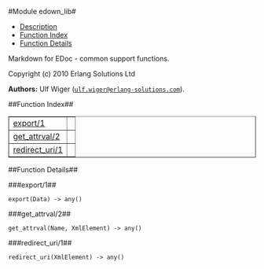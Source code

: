

#Module edown_lib#
* [Description](#description)
* [Function Index](#index)
* [Function Details](#functions)


Markdown for EDoc - common support functions.

Copyright (c) 2010 Erlang Solutions Ltd

__Authors:__ Ulf Wiger ([`ulf.wiger@erlang-solutions.com`](mailto:ulf.wiger@erlang-solutions.com)).<a name="index"></a>

##Function Index##


<table width="100%" border="1" cellspacing="0" cellpadding="2" summary="function index"><tr><td valign="top"><a href="#export-1">export/1</a></td><td></td></tr><tr><td valign="top"><a href="#get_attrval-2">get_attrval/2</a></td><td></td></tr><tr><td valign="top"><a href="#redirect_uri-1">redirect_uri/1</a></td><td></td></tr></table>


<a name="functions"></a>

##Function Details##

<a name="export-1"></a>

###export/1##


`export(Data) -> any()`

<a name="get_attrval-2"></a>

###get_attrval/2##


`get_attrval(Name, XmlElement) -> any()`

<a name="redirect_uri-1"></a>

###redirect_uri/1##


`redirect_uri(XmlElement) -> any()`

